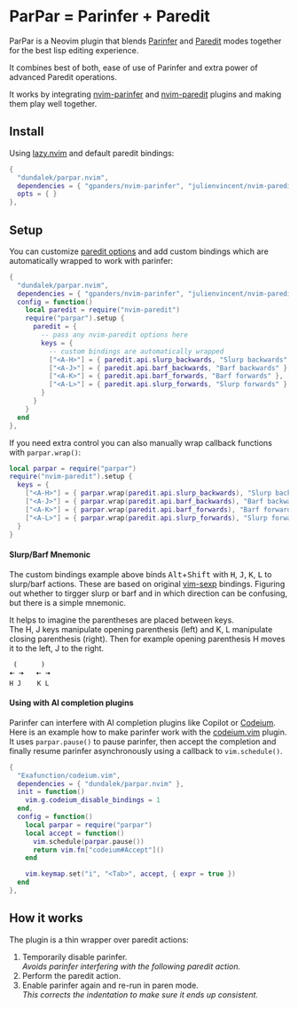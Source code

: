 # ParPar = Parinfer + Paredit

ParPar is a Neovim plugin that blends [Parinfer](https://shaunlebron.github.io/parinfer/) and [Paredit](https://calva.io/paredit/) modes together for the best lisp editing experience.

It combines best of both, ease of use of Parinfer and extra power of advanced Paredit operations.

It works by integrating [nvim-parinfer](https://github.com/gpanders/nvim-parinfer) and [nvim-paredit](https://github.com/julienvincent/nvim-paredit) plugins and making them play well together.

## Install

Using [lazy.nvim](https://github.com/folke/lazy.nvim) and default paredit bindings:

```lua
{
  "dundalek/parpar.nvim",
  dependencies = { "gpanders/nvim-parinfer", "julienvincent/nvim-paredit" },
  opts = { }
},
```

## Setup

You can customize [paredit options](https://github.com/julienvincent/nvim-paredit#configuration) and add custom bindings which are automatically wrapped to work with parinfer:

```lua
{
  "dundalek/parpar.nvim",
  dependencies = { "gpanders/nvim-parinfer", "julienvincent/nvim-paredit" },
  config = function()
    local paredit = require("nvim-paredit")
    require("parpar").setup {
      paredit = {
        -- pass any nvim-paredit options here
        keys = {
          -- custom bindings are automatically wrapped
          ["<A-H>"] = { paredit.api.slurp_backwards, "Slurp backwards" },
          ["<A-J>"] = { paredit.api.barf_backwards, "Barf backwards" },
          ["<A-K>"] = { paredit.api.barf_forwards, "Barf forwards" },
          ["<A-L>"] = { paredit.api.slurp_forwards, "Slurp forwards" },
        }
      }
    }
  end
},
```

If you need extra control you can also manually wrap callback functions with `parpar.wrap()`:

```lua
local parpar = require("parpar")
require("nvim-paredit").setup {
  keys = {
    ["<A-H>"] = { parpar.wrap(paredit.api.slurp_backwards), "Slurp backwards" },
    ["<A-J>"] = { parpar.wrap(paredit.api.barf_backwards), "Barf backwards" },
    ["<A-K>"] = { parpar.wrap(paredit.api.barf_forwards), "Barf forwards" },
    ["<A-L>"] = { parpar.wrap(paredit.api.slurp_forwards), "Slurp forwards" },
  }
}
```

#### Slurp/Barf Mnemonic

The custom bindings example above binds <kbd>Alt</kbd>+<kbd>Shift</kbd> with <kbd>H</kbd>, <kbd>J</kbd>, <kbd>K</kbd>, <kbd>L</kbd> to slurp/barf actions.
These are based on original [vim-sexp](https://github.com/guns/vim-sexp) bindings. Figuring out whether to tirgger slurp or barf and in which direction can be confusing, but there is a simple mnemonic.

It helps to imagine the parentheses are placed between keys.  
The H, J keys manipulate opening parenthesis (left) and K, L manipulate closing parenthesis (right). Then for example opening parenthesis H moves it to the left, J to the right. 

```
 (      )
🠤 🠦   🠤 🠦
H J    K L
```

#### Using with AI completion plugins

Parinfer can interfere with AI completion plugins like Copilot or [Codeium](https://codeium.com). Here is an example how to make parinfer work with the [codeium.vim](https://github.com/Exafunction/codeium.vim) plugin. It uses `parpar.pause()` to pause parinfer, then accept the completion and finally resume parinfer asynchronously using a callback to `vim.schedule()`.

```lua
{
  "Exafunction/codeium.vim",
  dependencies = { "dundalek/parpar.nvim" },
  init = function()
    vim.g.codeium_disable_bindings = 1
  end,
  config = function()
    local parpar = require("parpar")
    local accept = function()
      vim.schedule(parpar.pause())
      return vim.fn["codeium#Accept"]()
    end

    vim.keymap.set("i", "<Tab>", accept, { expr = true })
  end
},
```

## How it works

The plugin is a thin wrapper over paredit actions:

1. Temporarily disable parinfer.  
   *Avoids parinfer interfering with the following paredit action.*
2. Perform the paredit action.
3. Enable parinfer again and re-run in paren mode.  
   *This corrects the indentation to make sure it ends up consistent.*
